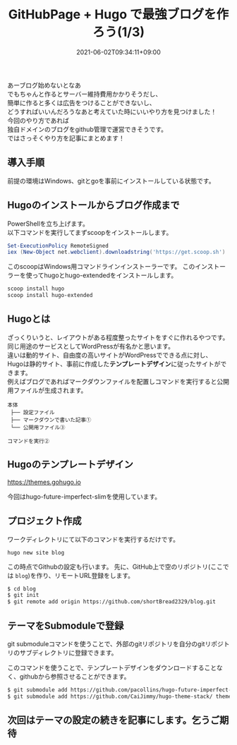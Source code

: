 ﻿---
title: "GitHubPage + Hugo で最強ブログを作ろう(1/3)"
date: 2021-06-02T09:34:11+09:00
categories : [
    programing,
]
tags : [
    "markdown",
    "hugo",
    "github"
]

---
あーブログ始めないとなあ  
でもちゃんと作るとサーバー維持費用かかりそうだし、  
簡単に作ると多くは広告をつけることができないし、  
どうすればいいんだろうなあと考えていた時にいいやり方を見つけました！  
今回のやり方であれば  
独自ドメインのブログをgithub管理で運営できそうです。  
ではさっそくやり方を記事にまとめます！  

## 導入手順

前提の環境はWindows、gitとgoを事前にインストールしている状態です。

## Hugoのインストールからブログ作成まで

PowerShellを立ち上げます。  
以下コマンドを実行してまずscoopをインストールします。

```powershell
Set-ExecutionPolicy RemoteSigned
iex (New-Object net.webclient).downloadstring('https://get.scoop.sh')
```

このscoopはWindows用コマンドラインインストーラーです。
このインストーラーを使ってhugoとhugo-extendedをインストールします。

```powershell
scoop install hugo
scoop install hugo-extended
```

## Hugoとは

ざっくりいうと、レイアウトがある程度整ったサイトをすぐに作れるやつです。  
同じ用途のサービスとしてWordPressが有名かと思います。  
違いは動的サイト、自由度の高いサイトがWordPressでできる点に対し、  
Hugoは静的サイト、事前に作成した**テンプレートデザイン**に従ったサイトができます。  
例えばブログであればマークダウンファイルを配置しコマンドを実行すると公開用ファイルが生成されます。  

```
本体
 ├── 設定ファイル
 ├── マークダウンで書いた記事①
 └── 公開用ファイル③
```

```
コマンドを実行②
```

## Hugoのテンプレートデザイン

https://themes.gohugo.io

今回はhugo-future-imperfect-slimを使用しています。

## プロジェクト作成

ワークディレクトリにて以下のコマンドを実行するだけです。

```
hugo new site blog
```

この時点でGithubの設定も行います。
先に、GitHub上で空のリポジトリ(ここでは `blog`)を作り、リモートURL登録をします。

```bash
$ cd blog
$ git init
$ git remote add origin https://github.com/shortBread2329/blog.git
```

## テーマをSubmoduleで登録

git submoduleコマンドを使うことで、外部のgitリポジトリを自分のgitリポジトリのサブディレクトリに登録できます。

このコマンドを使うことで、テンプレートデザインをダウンロードすることなく、githubから参照させることができます。

```bash
$ git submodule add https://github.com/pacollins/hugo-future-imperfect-slim.git themes/hugo-future-imperfect-slim
$ git submodule add https://github.com/CaiJimmy/hugo-theme-stack/ themes/hugo-theme-stack
```

## 次回はテーマの設定の続きを記事にします。乞うご期待